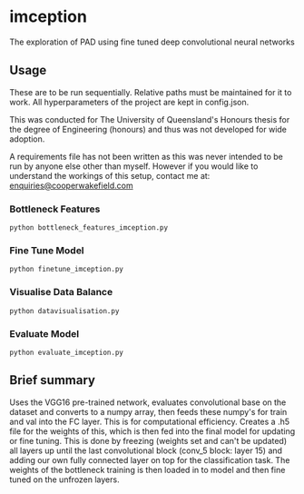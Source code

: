 # imception
The exploration of PAD using fine tuned deep convolutional neural networks

## Usage
These are to be run sequentially. Relative paths must be maintained for it to work. All hyperparameters of the project are kept in config.json. 

This was conducted for The University of Queensland's Honours thesis for the degree of Engineering (honours) and thus was not developed for wide adoption. 

A requirements file has not been written as this was never intended to be run by anyone else other than myself. However if you would like to understand the workings of this setup, contact me at: enquiries@cooperwakefield.com

### Bottleneck Features
```
python bottleneck_features_imception.py
```
### Fine Tune Model
```
python finetune_imception.py
```
### Visualise Data Balance
```
python datavisualisation.py
```
### Evaluate Model
```
python evaluate_imception.py
```

## Brief summary
Uses the VGG16 pre-trained network, evaluates convolutional base on the dataset and converts to a numpy array, then feeds these numpy's for train and val into the FC layer. This is for computational efficiency. Creates a .h5 file for the weights of this, which is then fed into the final model for updating or fine tuning. This is done by freezing (weights set and can't be updated) all layers up until the last convolutional block (conv_5 block: layer 15) and adding our own fully connected layer on top for the classification task. The weights of the bottleneck training is then loaded in to model and then fine tuned on the unfrozen layers. 

